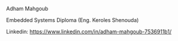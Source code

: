 Adham Mahgoub


Embedded Systems Diploma (Eng. Keroles Shenouda) 

Linkedin: https://www.linkedin.com/in/adham-mahgoub-7536911b1/
